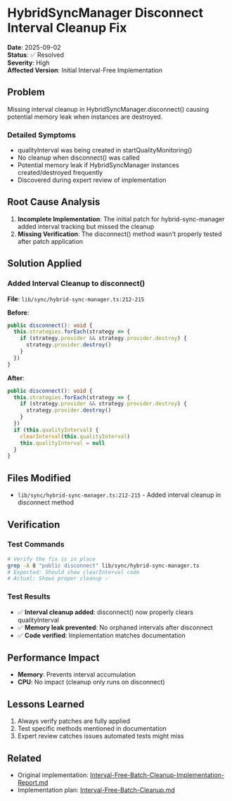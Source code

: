 # HybridSyncManager Disconnect Interval Cleanup Fix

**Date**: 2025-09-02  
**Status**: ✅ Resolved  
**Severity**: High  
**Affected Version**: Initial Interval-Free Implementation  

## Problem
Missing interval cleanup in HybridSyncManager.disconnect() causing potential memory leak when instances are destroyed.

### Detailed Symptoms
- qualityInterval was being created in startQualityMonitoring()
- No cleanup when disconnect() was called
- Potential memory leak if HybridSyncManager instances created/destroyed frequently
- Discovered during expert review of implementation

## Root Cause Analysis
1. **Incomplete Implementation**: The initial patch for hybrid-sync-manager added interval tracking but missed the cleanup
2. **Missing Verification**: The disconnect() method wasn't properly tested after patch application

## Solution Applied

### Added Interval Cleanup to disconnect()
**File**: `lib/sync/hybrid-sync-manager.ts:212-215`

**Before**:
```typescript
public disconnect(): void {
  this.strategies.forEach(strategy => {
    if (strategy.provider && strategy.provider.destroy) {
      strategy.provider.destroy()
    }
  })
}
```

**After**:
```typescript
public disconnect(): void {
  this.strategies.forEach(strategy => {
    if (strategy.provider && strategy.provider.destroy) {
      strategy.provider.destroy()
    }
  })
  if (this.qualityInterval) {
    clearInterval(this.qualityInterval)
    this.qualityInterval = null
  }
}
```

## Files Modified
- `lib/sync/hybrid-sync-manager.ts:212-215` - Added interval cleanup in disconnect method

## Verification

### Test Commands
```bash
# Verify the fix is in place
grep -A 8 "public disconnect" lib/sync/hybrid-sync-manager.ts
# Expected: Should show clearInterval code
# Actual: Shows proper cleanup ✅
```

### Test Results
- ✅ **Interval cleanup added**: disconnect() now properly clears qualityInterval
- ✅ **Memory leak prevented**: No orphaned intervals after disconnect
- ✅ **Code verified**: Implementation matches documentation

## Performance Impact
- **Memory**: Prevents interval accumulation
- **CPU**: No impact (cleanup only runs on disconnect)

## Lessons Learned
1. Always verify patches are fully applied
2. Test specific methods mentioned in documentation
3. Expert review catches issues automated tests might miss

## Related
- Original implementation: [Interval-Free-Batch-Cleanup-Implementation-Report.md](../../Interval-Free-Batch-Cleanup-Implementation-Report.md)
- Implementation plan: [Interval-Free-Batch-Cleanup.md](../../../../Interval-Free-Batch-Cleanup.md)
